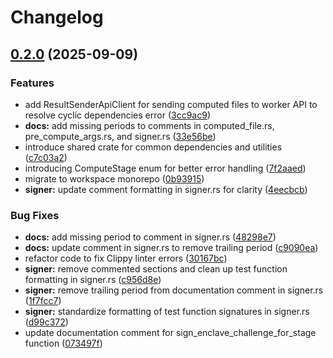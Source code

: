 # Changelog

## [0.2.0](https://github.com/Natchica/iexec-tee_worker_pre_post_compute_rust/compare/v0.1.0...v0.2.0) (2025-09-09)


### Features

* add ResultSenderApiClient for sending computed files to worker API to resolve cyclic dependencies error ([3cc9ac9](https://github.com/Natchica/iexec-tee_worker_pre_post_compute_rust/commit/3cc9ac9bbe9851e9b72023cd155d3badd71522e1))
* **docs:** add missing periods to comments in computed_file.rs, pre_compute_args.rs, and signer.rs ([33e56be](https://github.com/Natchica/iexec-tee_worker_pre_post_compute_rust/commit/33e56bef369549c1d1a8dcb5d01debd8fd9a9bb0))
* introduce shared crate for common dependencies and utilities ([c7c03a2](https://github.com/Natchica/iexec-tee_worker_pre_post_compute_rust/commit/c7c03a2f521aec6382dc5445a8fa976e1052977e))
* introducing ComputeStage enum for better error handling ([7f2aaed](https://github.com/Natchica/iexec-tee_worker_pre_post_compute_rust/commit/7f2aaedf961c796bf4de598df24bc16abc028c94))
* migrate to workspace monorepo ([0b93915](https://github.com/Natchica/iexec-tee_worker_pre_post_compute_rust/commit/0b93915dc853d57651b673ad977ccc3f08bd45ac))
* **signer:** update comment formatting in signer.rs for clarity ([4eecbcb](https://github.com/Natchica/iexec-tee_worker_pre_post_compute_rust/commit/4eecbcb0e4c2d71b390db06eb8602c903d2e3a64))


### Bug Fixes

* **docs:** add missing period to comment in signer.rs ([48298e7](https://github.com/Natchica/iexec-tee_worker_pre_post_compute_rust/commit/48298e7b544c54bdf9191ab9ac858c5a856cb32e))
* **docs:** update comment in signer.rs to remove trailing period ([c9090ea](https://github.com/Natchica/iexec-tee_worker_pre_post_compute_rust/commit/c9090ea9059dbd218161bc9981813ee17677e514))
* refactor code to fix Clippy linter errors ([30167bc](https://github.com/Natchica/iexec-tee_worker_pre_post_compute_rust/commit/30167bcff0dab08a795c703beb5395dfed6eb942))
* **signer:** remove commented sections and clean up test function formatting in signer.rs ([c956d8e](https://github.com/Natchica/iexec-tee_worker_pre_post_compute_rust/commit/c956d8e2402700a2ace17b364e7ad3912a2ab0c8))
* **signer:** remove trailing period from documentation comment in signer.rs ([1f7fcc7](https://github.com/Natchica/iexec-tee_worker_pre_post_compute_rust/commit/1f7fcc7a0b20a86899c78f4e071a84811731be78))
* **signer:** standardize formatting of test function signatures in signer.rs ([d99c372](https://github.com/Natchica/iexec-tee_worker_pre_post_compute_rust/commit/d99c372dd786142592f8ca22b6ee40c67cc0ce73))
* update documentation comment for sign_enclave_challenge_for_stage function ([073497f](https://github.com/Natchica/iexec-tee_worker_pre_post_compute_rust/commit/073497fe225d793d87fb80d46de3091b5daeef69))
